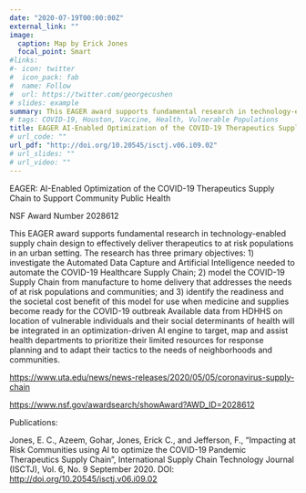 ```yaml
---
date: "2020-07-19T00:00:00Z"
external_link: ""
image:
  caption: Map by Erick Jones
  focal_point: Smart
#links:
#- icon: twitter
#  icon_pack: fab
#  name: Follow
#  url: https://twitter.com/georgecushen
# slides: example
summary: This EAGER award supports fundamental research in technology-enabled supply chain design to effectively deliver therapeutics to at risk populations in an urban setting.
# tags: COVID-19, Houston, Vaccine, Health, Vulnerable Populations
title: EAGER AI-Enabled Optimization of the COVID-19 Therapeutics Supply Chain to Support Community Public Health
# url_code: ""
url_pdf: "http://doi.org/10.20545/isctj.v06.i09.02"
# url_slides: ""
# url_video: ""
---
```


EAGER: AI-Enabled Optimization of the COVID-19 Therapeutics Supply Chain to Support Community Public Health 

NSF Award Number 2028612

This EAGER award supports fundamental research in technology-enabled supply chain design to effectively deliver therapeutics to at risk populations in an urban setting. The research has three primary objectives: 1) investigate the Automated Data Capture and Artificial Intelligence needed to automate the COVID-19 Healthcare Supply Chain; 2) model the COVID-19 Supply Chain from manufacture to home delivery that addresses the needs of at risk populations and communities; and 3) identify the readiness and the societal cost benefit of this model for use when medicine and supplies become ready for the COVID-19 outbreak Available data from HDHHS on location of vulnerable individuals and their social determinants of health will be integrated in an optimization-driven AI engine to target, map and assist health departments to prioritize their limited resources for response planning and to adapt their tactics to the needs of neighborhoods and communities.

 https://www.uta.edu/news/news-releases/2020/05/05/coronavirus-supply-chain
 
 https://www.nsf.gov/awardsearch/showAward?AWD_ID=2028612
 
 Publications:
 
 Jones, E. C., Azeem, Gohar, Jones, Erick C., and Jefferson, F., “Impacting at Risk Communities using AI to optimize the COVID-19 Pandemic Therapeutics Supply Chain”, International Supply Chain Technology Journal (ISCTJ), Vol. 6, No. 9 September 2020. DOI: http://doi.org/10.20545/isctj.v06.i09.02
 
 
 
 